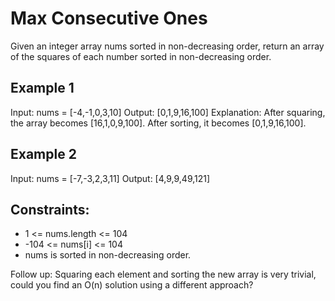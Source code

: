 # Max Consecutive Ones

Given an integer array nums sorted in non-decreasing order, return an array of the squares of each number sorted in non-decreasing order.

## Example 1

Input: nums = [-4,-1,0,3,10]
Output: [0,1,9,16,100]
Explanation: After squaring, the array becomes [16,1,0,9,100].
After sorting, it becomes [0,1,9,16,100].

## Example 2

Input: nums = [-7,-3,2,3,11]
Output: [4,9,9,49,121]

## Constraints:

- 1 <= nums.length <= 104
- -104 <= nums[i] <= 104
- nums is sorted in non-decreasing order.

Follow up: Squaring each element and sorting the new array is very trivial, could you find an O(n) solution using a different approach?
